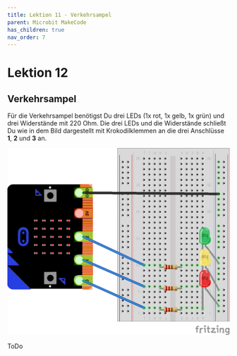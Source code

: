 ```yaml
---
title: Lektion 11 - Verkehrsampel
parent: Microbit MakeCode
has_children: true
nav_order: 7
---
```


# Lektion 12

## Verkehrsampel

Für die Verkehrsampel benötigst Du drei LEDs (1x rot, 1x gelb, 1x grün) und drei Widerstände mit 220 Ohm.
Die drei LEDs und die Widerstände schließt Du wie in dem Bild dargestellt mit Krokodilklemmen an die drei Anschlüsse __1__, __2__ und __3__ an. 

![Verkehrsampel](./wiring.png "Verkehrsampel")

ToDo